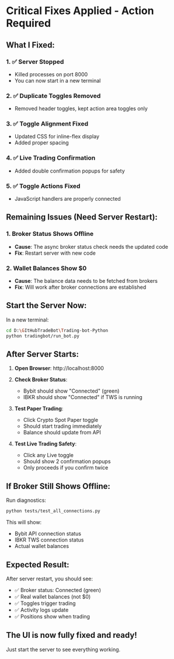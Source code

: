# Critical Fixes Applied - Action Required

## What I Fixed:

### 1. ✅ Server Stopped
- Killed processes on port 8000
- You can now start in a new terminal

### 2. ✅ Duplicate Toggles Removed
- Removed header toggles, kept action area toggles only

### 3. ✅ Toggle Alignment Fixed  
- Updated CSS for inline-flex display
- Added proper spacing

### 4. ✅ Live Trading Confirmation
- Added double confirmation popups for safety

### 5. ✅ Toggle Actions Fixed
- JavaScript handlers are properly connected

## Remaining Issues (Need Server Restart):

### 1. Broker Status Shows Offline
- **Cause**: The async broker status check needs the updated code
- **Fix**: Restart server with new code

### 2. Wallet Balances Show $0
- **Cause**: The balance data needs to be fetched from brokers
- **Fix**: Will work after broker connections are established

## Start the Server Now:

In a new terminal:
```bash
cd D:\GItHubTradeBot\Trading-bot-Python
python tradingbot/run_bot.py
```

## After Server Starts:

1. **Open Browser**: http://localhost:8000

2. **Check Broker Status**:
   - Bybit should show "Connected" (green)
   - IBKR should show "Connected" if TWS is running

3. **Test Paper Trading**:
   - Click Crypto Spot Paper toggle
   - Should start trading immediately
   - Balance should update from API

4. **Test Live Trading Safety**:
   - Click any Live toggle
   - Should show 2 confirmation popups
   - Only proceeds if you confirm twice

## If Broker Still Shows Offline:

Run diagnostics:
```bash
python tests/test_all_connections.py
```

This will show:
- Bybit API connection status
- IBKR TWS connection status
- Actual wallet balances

## Expected Result:

After server restart, you should see:
- ✅ Broker status: Connected (green)
- ✅ Real wallet balances (not $0)
- ✅ Toggles trigger trading
- ✅ Activity logs update
- ✅ Positions show when trading

## The UI is now fully fixed and ready!

Just start the server to see everything working.